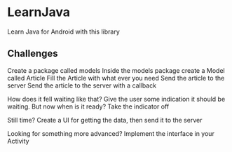 # LearnJava
Learn Java for Android with this library

## Challenges

Create a package called models
Inside the models package create a Model called Article
Fill the Article with what ever you need
Send the article to the server
Send the article to the server with a callback

How does it fell waiting like that? Give the user some indication it should be waiting.
But now when is it ready? Take the indicator off

Still time? Create a UI for getting the data, then send it to the server

Looking for something more advanced? Implement the interface in your Activity

